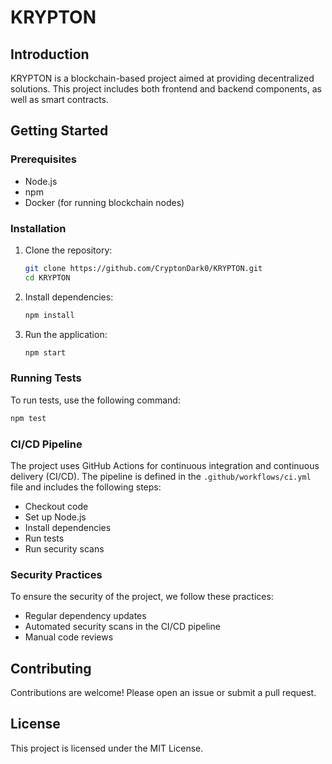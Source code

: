 # KRYPTON

## Introduction
KRYPTON is a blockchain-based project aimed at providing decentralized solutions. This project includes both frontend and backend components, as well as smart contracts.

## Getting Started

### Prerequisites
- Node.js
- npm
- Docker (for running blockchain nodes)

### Installation

1. Clone the repository:
   ```sh
   git clone https://github.com/CryptonDark0/KRYPTON.git
   cd KRYPTON
   ```

2. Install dependencies:
   ```sh
   npm install
   ```

3. Run the application:
   ```sh
   npm start
   ```

### Running Tests

To run tests, use the following command:
```sh
npm test
```

### CI/CD Pipeline

The project uses GitHub Actions for continuous integration and continuous delivery (CI/CD). The pipeline is defined in the `.github/workflows/ci.yml` file and includes the following steps:
- Checkout code
- Set up Node.js
- Install dependencies
- Run tests
- Run security scans

### Security Practices

To ensure the security of the project, we follow these practices:
- Regular dependency updates
- Automated security scans in the CI/CD pipeline
- Manual code reviews

## Contributing
Contributions are welcome! Please open an issue or submit a pull request.

## License
This project is licensed under the MIT License.
